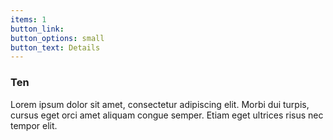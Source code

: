 ```yaml
---
items: 1
button_link:
button_options: small
button_text: Details
---
```


<span class="icon solid style2 major fa-bolt"></span>

### Ten

Lorem ipsum dolor sit amet, consectetur adipiscing elit. Morbi dui turpis, cursus eget orci amet aliquam congue semper. Etiam eget ultrices risus nec tempor elit.